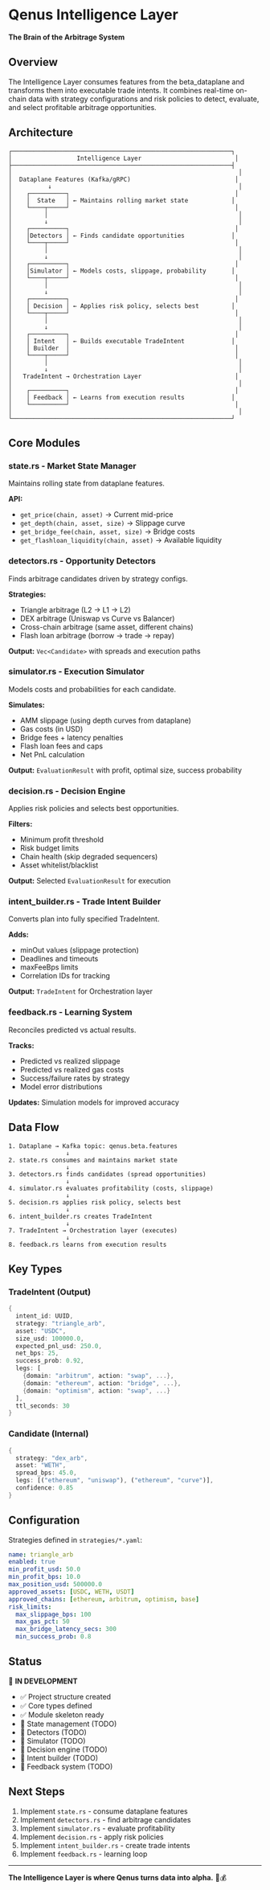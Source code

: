 # Qenus Intelligence Layer

**The Brain of the Arbitrage System**

## Overview

The Intelligence Layer consumes features from the beta_dataplane and transforms them into executable trade intents. It combines real-time on-chain data with strategy configurations and risk policies to detect, evaluate, and select profitable arbitrage opportunities.

## Architecture

```
┌─────────────────────────────────────────────────────────────┐
│                  Intelligence Layer                          │
├─────────────────────────────────────────────────────────────┤
│                                                               │
│  Dataplane Features (Kafka/gRPC)                             │
│          ↓                                                    │
│    ┌──────────┐                                              │
│    │  State   │ ← Maintains rolling market state            │
│    └────┬─────┘                                              │
│         │                                                     │
│         ↓                                                     │
│    ┌──────────┐                                              │
│    │Detectors │ ← Finds candidate opportunities             │
│    └────┬─────┘                                              │
│         │                                                     │
│         ↓                                                     │
│    ┌──────────┐                                              │
│    │Simulator │ ← Models costs, slippage, probability       │
│    └────┬─────┘                                              │
│         │                                                     │
│         ↓                                                     │
│    ┌──────────┐                                              │
│    │ Decision │ ← Applies risk policy, selects best         │
│    └────┬─────┘                                              │
│         │                                                     │
│         ↓                                                     │
│    ┌──────────┐                                              │
│    │ Intent   │ ← Builds executable TradeIntent             │
│    │ Builder  │                                              │
│    └────┬─────┘                                              │
│         │                                                     │
│         ↓                                                     │
│   TradeIntent → Orchestration Layer                          │
│                                                               │
│    ┌──────────┐                                              │
│    │ Feedback │ ← Learns from execution results             │
│    └──────────┘                                              │
│                                                               │
└─────────────────────────────────────────────────────────────┘
```

## Core Modules

### **state.rs** - Market State Manager
Maintains rolling state from dataplane features.

**API:**
- `get_price(chain, asset)` → Current mid-price
- `get_depth(chain, asset, size)` → Slippage curve
- `get_bridge_fee(chain, asset, size)` → Bridge costs
- `get_flashloan_liquidity(chain, asset)` → Available liquidity

### **detectors.rs** - Opportunity Detectors
Finds arbitrage candidates driven by strategy configs.

**Strategies:**
- Triangle arbitrage (L2 → L1 → L2)
- DEX arbitrage (Uniswap vs Curve vs Balancer)
- Cross-chain arbitrage (same asset, different chains)
- Flash loan arbitrage (borrow → trade → repay)

**Output:** `Vec<Candidate>` with spreads and execution paths

### **simulator.rs** - Execution Simulator
Models costs and probabilities for each candidate.

**Simulates:**
- AMM slippage (using depth curves from dataplane)
- Gas costs (in USD)
- Bridge fees + latency penalties
- Flash loan fees and caps
- Net PnL calculation

**Output:** `EvaluationResult` with profit, optimal size, success probability

### **decision.rs** - Decision Engine
Applies risk policies and selects best opportunities.

**Filters:**
- Minimum profit threshold
- Risk budget limits
- Chain health (skip degraded sequencers)
- Asset whitelist/blacklist

**Output:** Selected `EvaluationResult` for execution

### **intent_builder.rs** - Trade Intent Builder
Converts plan into fully specified TradeIntent.

**Adds:**
- minOut values (slippage protection)
- Deadlines and timeouts
- maxFeeBps limits
- Correlation IDs for tracking

**Output:** `TradeIntent` for Orchestration layer

### **feedback.rs** - Learning System
Reconciles predicted vs actual results.

**Tracks:**
- Predicted vs realized slippage
- Predicted vs realized gas costs
- Success/failure rates by strategy
- Model error distributions

**Updates:** Simulation models for improved accuracy

## Data Flow

```
1. Dataplane → Kafka topic: qenus.beta.features
                ↓
2. state.rs consumes and maintains market state
                ↓
3. detectors.rs finds candidates (spread opportunities)
                ↓
4. simulator.rs evaluates profitability (costs, slippage)
                ↓
5. decision.rs applies risk policy, selects best
                ↓
6. intent_builder.rs creates TradeIntent
                ↓
7. TradeIntent → Orchestration layer (executes)
                ↓
8. feedback.rs learns from execution results
```

## Key Types

### **TradeIntent** (Output)
```rust
{
  intent_id: UUID,
  strategy: "triangle_arb",
  asset: "USDC",
  size_usd: 100000.0,
  expected_pnl_usd: 250.0,
  net_bps: 25,
  success_prob: 0.92,
  legs: [
    {domain: "arbitrum", action: "swap", ...},
    {domain: "ethereum", action: "bridge", ...},
    {domain: "optimism", action: "swap", ...}
  ],
  ttl_seconds: 30
}
```

### **Candidate** (Internal)
```rust
{
  strategy: "dex_arb",
  asset: "WETH",
  spread_bps: 45.0,
  legs: [("ethereum", "uniswap"), ("ethereum", "curve")],
  confidence: 0.85
}
```

## Configuration

Strategies defined in `strategies/*.yaml`:

```yaml
name: triangle_arb
enabled: true
min_profit_usd: 50.0
min_profit_bps: 10.0
max_position_usd: 500000.0
approved_assets: [USDC, WETH, USDT]
approved_chains: [ethereum, arbitrum, optimism, base]
risk_limits:
  max_slippage_bps: 100
  max_gas_pct: 50
  max_bridge_latency_secs: 300
  min_success_prob: 0.8
```

## Status

🚧 **IN DEVELOPMENT**

- ✅ Project structure created
- ✅ Core types defined
- ✅ Module skeleton ready
- 🔄 State management (TODO)
- 🔄 Detectors (TODO)
- 🔄 Simulator (TODO)
- 🔄 Decision engine (TODO)
- 🔄 Intent builder (TODO)
- 🔄 Feedback system (TODO)

## Next Steps

1. Implement `state.rs` - consume dataplane features
2. Implement `detectors.rs` - find arbitrage candidates
3. Implement `simulator.rs` - evaluate profitability
4. Implement `decision.rs` - apply risk policies
5. Implement `intent_builder.rs` - create trade intents
6. Implement `feedback.rs` - learning loop

---

**The Intelligence Layer is where Qenus turns data into alpha.** 🧠💰

